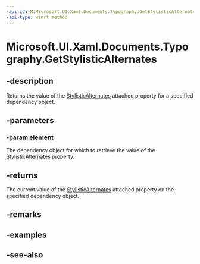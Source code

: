 ```yaml
---
-api-id: M:Microsoft.UI.Xaml.Documents.Typography.GetStylisticAlternates(Microsoft.UI.Xaml.DependencyObject)
-api-type: winrt method
---
```


<!-- Method syntax
public int GetStylisticAlternates(Windows.UI.Xaml.DependencyObject element)
-->

# Microsoft.UI.Xaml.Documents.Typography.GetStylisticAlternates

## -description
Returns the value of the [StylisticAlternates](/windows/winui/api/microsoft.ui.xaml.documents.typography#xaml-attached-properties) attached property for a specified dependency object.

## -parameters
### -param element
The dependency object for which to retrieve the value of the [StylisticAlternates](/windows/winui/api/microsoft.ui.xaml.documents.typography#xaml-attached-properties) property.

## -returns
The current value of the [StylisticAlternates](/windows/winui/api/microsoft.ui.xaml.documents.typography#xaml-attached-properties) attached property on the specified dependency object.

## -remarks

## -examples

## -see-also
